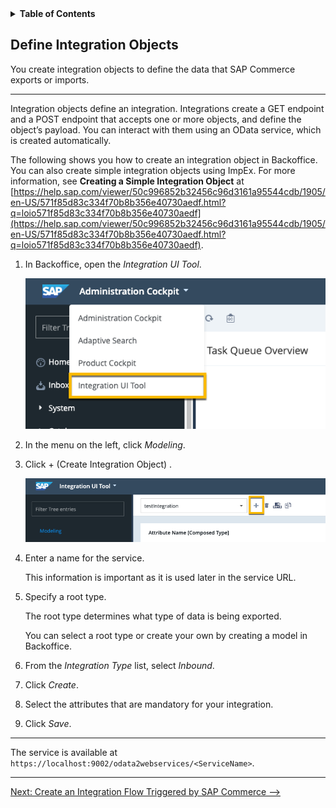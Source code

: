 <!--
SPDX-FileCopyrightText: 2020 Pascal Barbier <pascal.barbier@sap.com>

SPDX-License-Identifier: Apache-2.0
-->

<!-- loio684da0ea889346fc9abf7c98a4c1d06a -->
<details><summary><b>Table of Contents</b></summary>
<p>

-   [Integrating Third-Party Applications](Integrating_Third-Party_Applications.md)
    -   [Define Integration Objects](Define_Integration_Objects.md)
        -   [Create an Integration Flow Triggered by SAP Commerce](Create_an_Integration_Flow_Triggered_by_SAP_Commerce.md)
            -   [Integration Scenarios: Commerce](Integration_Scenarios_Commerce.md)
        -   [Create an Integration Flow Triggered by SCPI](Create_an_Integration_Flow_Triggered_by_SCPI.md)
            -   [Integration Scenarios: SCPI](Integration_Scenarios_SCPI.md)

</p>
</details>

## Define Integration Objects

You create integration objects to define the data that SAP Commerce exports or imports.

***

Integration objects define an integration. Integrations create a GET endpoint and a POST endpoint that accepts one or more objects, and define the object’s payload. You can interact with them using an OData service, which is created automatically.

The following shows you how to create an integration object in Backoffice. You can also create simple integration objects using ImpEx. For more information, see **Creating a Simple Integration Object** at [https://help.sap.com/viewer/50c996852b32456c96d3161a95544cdb/1905/en-US/571f85d83c334f70b8b356e40730aedf.html?q=loio571f85d83c334f70b8b356e40730aedf](https://help.sap.com/viewer/50c996852b32456c96d3161a95544cdb/1905/en-US/571f85d83c334f70b8b356e40730aedf.html?q=loio571f85d83c334f70b8b356e40730aedf).

1.  In Backoffice, open the *Integration UI Tool*.

     ![](images/loio619038e988a04b12b16fcf035fb57611_LowRes.png) 

2.  In the menu on the left, click *Modeling*.

3.  Click  + \(Create Integration Object\) .

     ![](images/loio5ace9d77130843e6b815de5a8feb50cc_LowRes.png) 

4.  Enter a name for the service.

    This information is important as it is used later in the service URL.

5.  Specify a root type.

    The root type determines what type of data is being exported.

    You can select a root type or create your own by creating a model in Backoffice.

6.  From the *Integration Type* list, select *Inbound*.

7.  Click *Create*.

8.  Select the attributes that are mandatory for your integration.

9.  Click *Save*.

***

The service is available at `https://localhost:9002/odata2webservices/<ServiceName>`.

***
[Next: Create an Integration Flow Triggered by SAP Commerce -->](Create_an_Integration_Flow_Triggered_by_SAP_Commerce.md)
